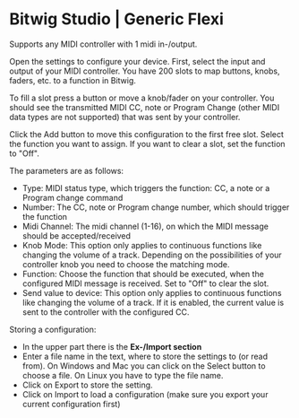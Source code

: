 # Bitwig Studio | Generic Flexi

Supports any MIDI controller with 1 midi in-/output.

Open the settings to configure your device. First, select the input and output of your MIDI controller.
You have 200 slots to map buttons, knobs, faders, etc. to a function in Bitwig.

To fill a slot press a button or move a knob/fader on your controller. You should see the transmitted 
MIDI CC, note or Program Change (other MIDI data types are not supported) that was sent by your controller.

Click the Add button to move this configuration to the first free slot. Select the function you want to assign.
If you want to clear a slot, set the function to "Off".

The parameters are as follows:
* Type: MIDI status type, which triggers the function: CC, a note or a Program change command
* Number: The CC, note or Program change number, which should trigger the function
* Midi Channel: The midi channel (1-16), on which the MIDI message should be accepted/received
* Knob Mode: This option only applies to continuous functions like changing the volume of a track. Depending on the possibilities of your controller knob you need to choose the matching mode.
* Function: Choose the function that should be executed, when the configured MIDI message is received. Set to "Off" to clear the slot.
* Send value to device: This option only applies to continuous functions like changing the volume of a track. If it is enabled, the current value is sent to the controller with the configured CC.

Storing a configuration:
* In the upper part there is the **Ex-/Import section**
* Enter a file name in the text, where to store the settings to (or read from). On Windows and Mac you can click on the Select button to choose a file. On Linux you have to type the file name.
* Click on Export to store the setting.
* Click on Import to load a configuration (make sure you export your current configuration first)
